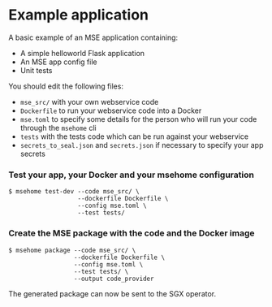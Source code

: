 # Example application

A basic example of an MSE application containing:
- A simple helloworld Flask application
- An MSE app config file
- Unit tests

You should edit the following files:
- `mse_src/` with your own webservice code
- `Dockerfile` to run your webservice code into a Docker
- `mse.toml` to specify some details for the person who will run your code through the `msehome` cli
- `tests` with the tests code which can be run against your webservice
- `secrets_to_seal.json` and `secrets.json` if necessary to specify your app secrets

### Test your app, your Docker and your msehome configuration

```console
$ msehome test-dev --code mse_src/ \
                   --dockerfile Dockerfile \
                   --config mse.toml \
                   --test tests/
```

### Create the MSE package with the code and the Docker image

```console
$ msehome package --code mse_src/ \
                  --dockerfile Dockerfile \
                  --config mse.toml \
                  --test tests/ \
                  --output code_provider
```
The generated package can now be sent to the SGX operator.
